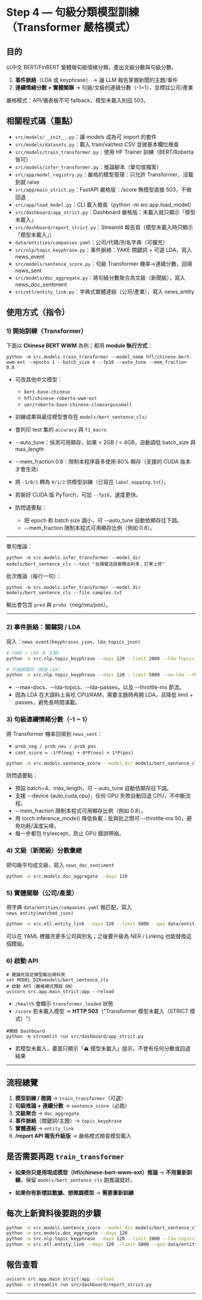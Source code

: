 
# Step 4 — 句級分類模型訓練（Transformer 嚴格模式）

## 目的
以中文 BERT/FinBERT 變體做句級情緒分類，產出文級分數與句級分數。

1. **事件脈絡**（LDA 或 keyphrase） → 讓 LLM 報告掌握新聞的主題/事件
2. **連續情緒分數 + 實體關聯** → 句級/文級的連續分數（-1~1），並標註公司/產業

嚴格模式：API/儀表板不可 fallback，模型未載入則回 503。

## 相關程式碼（重點）
- `src/models/__init__.py`：讓 models 成為可 import 的套件
- `src/models/datasets.py`：載入 train/val/test CSV 並做基本欄位檢查
- `src/models/train_transformer.py`：使用 HF Trainer 訓練（BERT/Roberta 皆可）
- `src/models/infer_transformer.py`：推論腳本（單句或檔案）
- `src/app/model_registry.py`：嚴格的模型管理：只允許 Transformer，沒載到就 raise
- `src/app/main_strict.py`：FastAPI 嚴格版：/score 無模型直接 503，不做回退
- `src/app/load_model.py`：CLI 載入檢查（python -m src.app.load_model）
- `src/dashboard/app_strict.py`：Dashboard 嚴格版：未載入就只顯示「模型未載入」
- `src/dashboard/report_strict.py`：Streamlit 報告頁（模型未載入時只顯示「模型未載入」）
- `data/entities/companies.yaml`：公司/代碼/別名字典（可擴充）
- `src/nlp/topic_keyphrase.py`：事件脈絡：YAKE 關鍵詞 + 可選 LDA，寫入 news_event
- `src/models/sentence_score.py`：句級 Transformer 機率→連續分數，回填 news_sent
- `src/models/doc_aggregate.py`：將句級分數聚合為文級（新聞級），寫入 news_doc_sentiment
- `src/etl/entity_link.py`：字典式實體連結（公司/產業），寫入 news_entity

## 使用方式（指令）

### 1) 開始訓練（Transformer）

下面以 **Chinese BERT WWM** 為例；都用 **module 執行方式**：

```
python -m src.models.train_transformer --model_name hfl/chinese-bert-wwm-ext --epochs 1 --batch_size 4 --fp16 --auto_tune --mem_fraction 0.8
```

* 可改其他中文模型：

  * `bert-base-chinese`
  * `hfl/chinese-roberta-wwm-ext`
  * `uer/roberta-base-chinese-cluecorpussmall`
    
* 訓練成果與最佳模型會存在 `models/bert_sentence_cls/`
* 會列印 test 集的 `accuracy` 與 `f1_macro`
* --auto_tune：偵測可用顯存，如果 < 2GB / < 4GB，自動調低 batch_size 與 max_length
* --mem_fraction 0.8：限制本程序最多使用 80% 顯存（支援的 CUDA 版本才會生效）
* 將 `-1/0/1` 轉為 `0/1/2` 供模型訓練（已寫在 `label_mapping.txt`）。
* 若裝好 CUDA 版 PyTorch，可加 `--fp16`，速度更快。

* 防閃退要點：
    * 把 epoch 和 batch size 調小，可 --auto_tune 自動依顯存往下調。
    * --mem_fraction 限制本程式可用顯存比例（例如 0.8）。

---
單句推論：

```
python -m src.models.infer_transformer --model_dir models/bert_sentence_cls --text "台積電法說會釋出利多，訂單上修"
```

批次推論（每行一句）：

```
python -m src.models.infer_transformer --model_dir models/bert_sentence_cls --file samples.txt
```

輸出會包含 `pred` 與 `probs`（neg/neu/pos）。

---


### 2) 事件脈絡：關鍵詞 / LDA

寫入：`news_event(keyphrases_json, lda_topics_json)`

```bash
# YAKE + LDA（6 主題）
python -m src.nlp.topic_keyphrase --days 120 --limit 2000 --lda-topics 6 --lda-passes 3 --throttle-ms 10

# 只抽關鍵詞（跳過 LDA）
python -m src.nlp.topic_keyphrase --days 120 --limit 5000 --no-lda --throttle-ms 5
```

* --max-docs、--lda-topics、--lda-passes，以及 --throttle-ms 節流。
* 因為 LDA 在大語料上易吃 CPU/RAM，需要主題時再開 LDA，且降低 limit + passes，避免長時間滿載。
  
### 3) 句級連續情緒分數（-1 ~ 1）

將 Transformer 機率回填到 `news_sent`：

* `prob_neg / prob_neu / prob_pos`
* `cont_score = -1*P(neg) + 0*P(neu) + 1*P(pos)`

```bash
python -m src.models.sentence_score --model_dir models/bert_sentence_cls --days 120 --limit 20000 --auto_tune --device auto --batch_size 4 --max_length 128 --throttle-ms 50 --mem_fraction 0.8
```

防閃退要點：

* 預設 batch=4、max_length，可 --auto_tune 自動依顯存往下調。
* 支援 --device {auto,cuda,cpu}，任何 GPU 失敗自動回退 CPU，不中斷流程。
* --mem_fraction 限制本程式可用顯存比例（例如 0.8）。
* 用 torch.inference_mode() 降低負載；批與批之間可 --throttle-ms 50，避免功耗/溫度尖峰。
* 每一步都包 try/except，防止 GPU 錯誤帶崩。


### 4) 文級（新聞級）分數彙總

把句級平均成文級，寫入 `news_doc_sentiment`

```bash
python -m src.models.doc_aggregate --days 120
```

### 5) 實體關聯（公司/產業）

用字典 `data/entities/companies.yaml` 做匹配，寫入 `news_entity(matched_json)`

```bash
python -m src.etl.entity_link --days 120 --limit 5000 --gaz data/entities/companies.yaml
```
可以在 YAML 裡擴充更多公司與別名；之後要升級為 NER / Linking 也能替換這個模組。

### 6) 啟動 API

```
# 建議先設定模型輸出資料夾
set MODEL_DIR=models/bert_sentence_cls
# 啟動 API（嚴格模式預設 ON）
uvicorn src.app.main_strict:app --reload
```

* `/health` 會顯示 `transformer_loaded` 狀態
* `/score` 若未載入模型 → **HTTP 503**（"Transformer 模型未載入（STRICT 模式）"）

```
#開啟 Dashboard
python -m streamlit run src/dashboard/app_strict.py
```

* 若模型未載入，畫面只顯示「⚠️ 模型未載入」提示，不會有任何分數或回退結果

---
## 流程總覽

1. **模型訓練 / 微調** → `train_transformer`（可選）
2. **句級推論 + 連續分數** → `sentence_score`（必跑）
3. **文級聚合** → `doc_aggregate`
4. **事件脈絡**（關鍵詞/主題）→ `topic_keyphrase`
5. **實體連結** → `entity_link`
6. **/report API 報告升級版** → 嚴格模式檢查模型載入

## 是否需要再跑 `train_transformer`

* **如果你只是用現成模型（hfl/chinese-bert-wwm-ext）推論** → **不用重新訓練**。保留 `models/bert_sentence_cls` 跑推論就好。

* **如果你有新標註數據、想微調模型** → **需要重新訓練**

## 每次上新資料後要跑的步驟

```bash
python -m src.models.sentence_score --model_dir models/bert_sentence_cls --days 120 --limit 20000 --auto_tune --device auto --batch_size 4 --max_length 128 --throttle-ms 50 --mem_fraction 0.8
python -m src.models.doc_aggregate --days 120
python -m src.nlp.topic_keyphrase --days 120 --limit 2000 --lda-topics 6 --lda-passes 3 --throttle-ms 10
python -m src.etl.entity_link --days 120 --limit 5000 --gaz data/entities/companies.yaml
```

## 報告查看
```bash
uvicorn src.app.main_strict:app --reload
python -m streamlit run src/dashboard/report_strict.py

```
---
